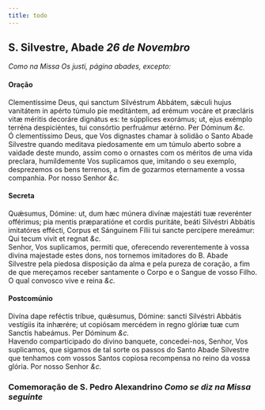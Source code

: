 ```yaml
---
title: todo
---
```

<h2 class="text-center">S. Silvestre, Abade <em>26 de Novembro</em></h2>

<em>Como na Missa Os justi, página abades, excepto:</em>

<h4 class="text-center">Oração</h4>
<div class="container-fluid">
<div class="row">
<div class="dropcap text-justify">
Clementíssime Deus, qui sanctum Silvéstrum Abbátem, sǽculi hujus vanitátem in apérto túmulo pie meditántem, ad erémum vocáre et præcláris vitæ méritis decoráre dignátus es: te súpplices exorámus; ut, ejus exémplo terréna despiciéntes, tui consórtio perfruámur ætérno. Per Dóminum <em>&c.</em>
</div>
<div class="dropcap text-justify">
Ó clementíssimo Deus, que Vos dignastes chamar à solidão o Santo Abade Silvestre quando meditava piedosamente em um túmulo aberto sobre a vaidade deste mundo, assim como o ornastes com os méritos de uma vida preclara, humildemente Vos suplicamos que, imitando o seu exemplo, desprezemos os bens terrenos, a fim de gozarmos eternamente a vossa companhia. Por nosso Senhor <em>&c.</em>
</div>
</div>
</div>

<h4 class="text-center">Secreta</h4>
<div class="container-fluid">
<div class="row">
<div class="dropcap text-justify">
Quǽsumus, Dómine: ut, dum hæc múnera divínæ majestáti tuæ reverénter offérimus; pia mentis præparatióne et cordis puritáte, beáti Silvéstri Abbátis imitatóres effécti, Corpus et Sánguinem Fílii tui sancte percípere mereámur: Qui tecum vivit et regnat <em>&c.</em>
</div>
<div class="dropcap text-justify">
Senhor, Vos suplicamos, permiti que, oferecendo reverentemente à vossa divina majestade estes dons, nos tornemos imitadores do B. Abade Silvestre pela piedosa disposição da alma e pela pureza de coração, a fim de que mereçamos receber santamente o Corpo e o Sangue de vosso Filho. O qual convosco vive e reina <em>&c.</em>
</div>
</div>
</div>

<h4 class="text-center">Postcomúnio</h4>
<div class="container-fluid">
<div class="row">
<div class="dropcap text-justify">
Divína dape reféctis tríbue, quǽsumus, Dómine: sancti Silvéstri Abbátis vestígiis ita inhærére; ut copiósam mercédem in regno glóriæ tuæ cum Sanctis habeámus. Per Dóminum <em>&c.</em>
</div>
<div class="dropcap text-justify">
Havendo comparticipado do divino banquete, concedei-nos, Senhor, Vos suplicamos, que sigamos de tal sorte os passos do Santo Abade Silvestre que tenhamos com vossos Santos copiosa recompensa no reino da vossa glória. Por nosso Senhor <em>&c.</em>
</div>
</div>
</div>

<h3 class="text-center">Comemoração de S. Pedro Alexandrino <em>Como se diz na Missa seguinte</em></h3>
